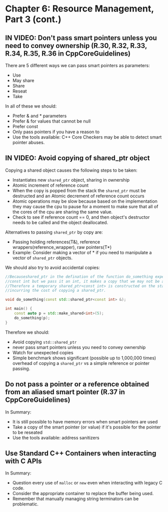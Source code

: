 # Chapter 6: Resource Management, Part 3 (cont.)

## IN VIDEO: Don't pass smart pointers unless you need to convey ownership (R.30, R.32, R.33, R.34, R.35, R.36 in CppCoreGuidelines)

There are 5 different ways we can pass smart pointers as parameters:
* Use
* May share
* Share
* Reseat
* Take

In all of these we should:
* Prefer & and * parameters
* Prefer & for values that cannot be null
* Prefer const
* Only pass pointers if you have a reason to
* Use the tools available: C++ Core Checkers may be able to detect smart pointer abuses.


## IN VIDEO: Avoid copying of shared_ptr object

Copying a shared object causes the following steps to be taken:
* Instantiates new `shared_ptr` object, sharing in ownership
* Atomic increment of reference count
* When the copy is popped from the stack the `shared_ptr` must be destructed and an Atomic decrement of reference count occurs
* Atomic operations may be slow because based on the implementation they may cause the cpu to pause for a moment to make sure that all of the cores of the cpu are sharing the same value.
* Check to see if reference count == 0, and then object's destructor needs to be called and the object deallocated.


Alternatives to passing `shared_ptr` by copy are:
* Passing holding references(T&), reference wrappers(reference_wrapper<T>), raw pointers(T*)
* Example: Consider making a vector of * if you need to manipulate a vector of `shared_ptr` objects.

We should also try to avoid accidental copies:
```c++
//Becauseshared_ptr in the defination of the function do_something expects a 
//const int but we pass it an int, it makes a copy that we may not be aware of.
//Therefore a temporary shared_ptr<const int> is constructed on the stack, 
//incurring the cost of copying a shared_ptr.

void do_something(const std::shared_ptr<const int> &);

int main() {
    const auto p = std::make_shared<int>(5);
    do_something(p);
}
```

Therefore we should:
* Avoid copying `std::shared_ptr`
* never pass smart pointers unless you need to convey ownership
* Watch for unexpected copies
* Simple benchmark shows significant (possible up to 1,000,000 times) overhead of copying a `shared_ptr` vs a simple reference or pointer passing.


## Do not pass a pointer or a reference obtained from an aliased smart pointer (R.37 in CppCoreGuidelines)

In Summary:
* It is still possible to have memory errors when smart pointers are used
* Take a copy of the smart pointer (or value) if it's possible for the pointer to be reseated
* Use the tools available: address sanitizers

## Use Standard C++ Containers when interacting with C APIs

In Summary:
* Question every use of `malloc` or `new` even when interacting with legacy C code.
* Consider the appropriate container to replace the buffer being used.
* Remember that manually managing string terminators can be problematic.
